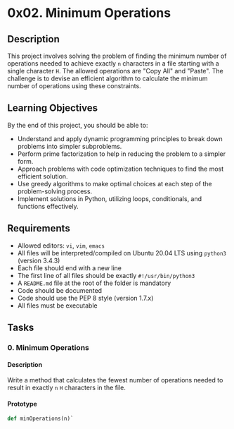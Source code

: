 # 0x02. Minimum Operations

## Description

This project involves solving the problem of finding the minimum number of operations needed to achieve exactly `n` characters in a file starting with a single character `H`. The allowed operations are "Copy All" and "Paste". The challenge is to devise an efficient algorithm to calculate the minimum number of operations using these constraints.

## Learning Objectives

By the end of this project, you should be able to:

- Understand and apply dynamic programming principles to break down problems into simpler subproblems.
- Perform prime factorization to help in reducing the problem to a simpler form.
- Approach problems with code optimization techniques to find the most efficient solution.
- Use greedy algorithms to make optimal choices at each step of the problem-solving process.
- Implement solutions in Python, utilizing loops, conditionals, and functions effectively.

## Requirements

- Allowed editors: `vi`, `vim`, `emacs`
- All files will be interpreted/compiled on Ubuntu 20.04 LTS using `python3` (version 3.4.3)
- Each file should end with a new line
- The first line of all files should be exactly `#!/usr/bin/python3`
- A `README.md` file at the root of the folder is mandatory
- Code should be documented
- Code should use the PEP 8 style (version 1.7.x)
- All files must be executable

## Tasks

### 0. Minimum Operations

#### Description

Write a method that calculates the fewest number of operations needed to result in exactly `n` `H` characters in the file.

#### Prototype

```python
def minOperations(n)`

